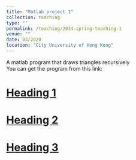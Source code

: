 ```yaml
---
title: "Matlab project 1"
collection: teaching
type: ""
permalink: /teaching/2014-spring-teaching-1
venue: ""
date: 03/2020
location: "City University of Hong Kong"
---
```


A matlab program that draws triangles recursively<br> 
You can get the program from this link: <a href="ChunyangCAO.github.io/files/Infinitely_subdivided_triangles.pdf">

Heading 1
======

Heading 2
======

Heading 3
======
